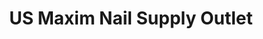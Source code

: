 ---
title: "US Maxim Nail Supply Outlet"
url: /falls-church/us-maxim-nail-supply-outlet/
shop: Kosmetik
---